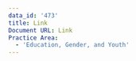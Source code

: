 ```yaml
---
data_id: '473'
title: Link
Document URL: Link
Practice Area:
  - 'Education, Gender, and Youth'
---
```

